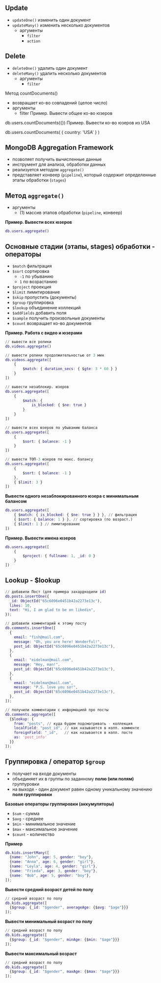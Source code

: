 ## Update

-   `updateOne()` изменить один документ
-   `updateMany()` изменить несколько документов
    -   аргументы
        -   `filter`
        -   `action`

## Delete

-   `deleteOne()` удалить один документ
-   `deleteMany()` удалить несколько документов
    -   аргументы
        -   `filter`

Метод countDocuments()

-   возвращает ко-во совпадений (целое число)
-   аргументы
    -   filter Пример. Вывести общее ко-во юзеров

db.users.countDocuments({}) Пример. Вывести ко-во юзеров из USA

db.users.countDocuments( { country: 'USA' } )

## MongoDB Aggregation Framework

-   позволяет получить вычисленные данные
-   инструмент для анализа, обработки данных
-   реализуется методом `aggregate()`
-   представляет конвеер (`pipeline`), который содержит определенные этапы обработки (`stages`)

## Метод `aggregate()`

-   аргументы
    -   (1) массив этапов обработки (`pipeline`, конвеер)

**Пример. Вывести всех юзеров**

```m
db.users.aggregate()
```

## Основные стадии (этапы, stages) обработки - операторы

-   `$match` фильтрация
-   `$sort` сортировка
    -   `-1` по убыванию
    -   `1` по возрастанию
-   `$project` проекция
-   `$limit` лимитирование
-   `$skip` пропустить (документы)
-   `$group` группировка
-   `$lookup` объединение коллекций
-   `$addFields` добавить поля
-   `$sample` получить произвольные документы
-   `$count` возвращает ко-во документов

**Пример. Работа с видео и юзерами**

```m
// вывести все ролики
db.videos.aggregate()

// вывести ролики продолжительностью от 3 мин
db.videos.aggregate([
    {
        $match: { duration_secs: { $gte: 3 * 60 } }
    }
])

// вывести незаблокир. юзеров
db.users.aggregate([
    {
        $match: {
            is_blocked: { $ne: true }
        }
    }
])

// вывести всех юзеров по убыванию баланса
db.users.aggregate([
    {
        $sort: { balance: -1 }
    }
])

// вывести ТОП-3 юзеров по макс. балансу
db.users.aggregate([
    {
        $sort: { balance: -1 }
    },
    { $limit: 3 }
])
```

**Вывести одного незаблокированного юзера с минимальным балансом**

```m
db.users.aggregate([
    { $match: { is_blocked: { $ne: true } } }, // фильтрация
    { $sort: { balance: 1 } }, // сортировка (по возраст.)
    { $limit: 1 } // лимитирование
])
```

**Пример. Вывести имена юзеров**

```m
db.users.aggregate([
    {
        $project: { fullname: 1, _id: 0 }
    }
])
```

## Lookup - $lookup

```m
// добавили Пост (для примера захардкодили id)
db.posts.insertOne({
  _id: ObjectId("65c6096e0451b42a2273e13c"),
  likes: 10,
  text: "Hi, I am glad to be on likedin",
});

// добавили комментарий к этому посту
db.comments.insertOne([
  {
    email: "fish@mail.com",
    message: "Oh, you are here! Wonderful!",
    post_id: ObjectId("65c6096e0451b42a2273e13c"),
  },
  {
    email: "eidelman@mail.com",
    message: "Hey, man!",
    post_id: ObjectId("65c6096e0451b42a2273e13c"),
  },
  {
    email: "eidelman@mail.com",
    message: "P.S. love you so!",
    post_id: ObjectId("65c6096e0451b42a2273e13c"),
  },
]);

// получили комментарии с информацией про посты
db.comments.aggregate([
  {$lookup: {
    from: "posts", // куда будем подсматривать - коллекция
    localField: "post_id", // как называется в колл. комменте
    foreignField: "_id",   // как называется в колл. посте
    as: 'post_info'
  }}
]);
```

## Группировка / оператор `$group`

-   получает на входе документы
-   объединяет их в группы по заданному **полю (или полям)** группуровки
-   на выходе - один документ равен одному уникальному значению **поля группировки**

**Базовые операторы группировки (аккумуляторы)**

-   `$sum` - сумма
-   `$avg` - среднее
-   `$min` - минимальное значение
-   `$max` - максимальное значение
-   `$count` - количество

**Пример**

```m
db.kids.insertMany([
  {name: "John", age: 5, gender: "boy"},
  {name: "Anna", age: 6, gender: "girl"},
  {name: "Leyla", age: 4, gender: "girl"},
  {name: "Frieda", age: 3, gender: "boy"},
  {name: "Bob", age: 5, gender: "boy"},
]);
```

**Вывести средний возраст детей по полу**

```m
// средний возраст по полу
db.kids.aggregate([
  {$group: {_id: "$gender", averageAge: {$avg: "$age"}}}
]);
```

**Вывести минимальный возраст по полу**

```m
// средний возраст по полу
db.kids.aggregate([
  {$group: {_id: "$gender", minAge: {$min: "$age"}}}
]);
```

**Вывести максимальный возраст**

```m
// средний возраст по полу
db.kids.aggregate([
  {$group: {_id: "$gender", maxAge: {$max: "$age"}}}
]);
```
